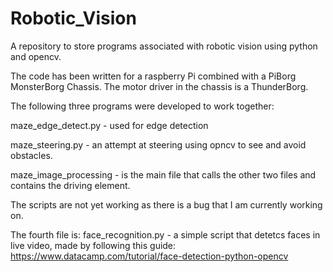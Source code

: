 # Robotic_Vision
A repository to store programs associated with robotic vision using python and opencv.

The code has been written for a raspberry Pi combined with a PiBorg MonsterBorg Chassis. 
The motor driver in the chassis is a ThunderBorg. 

The following three programs were developed to work together:

maze_edge_detect.py - used for edge detection 

maze_steering.py - an attempt at steering using opncv to see and avoid obstacles.

maze_image_processing - is the main file that calls the other two files and contains the driving element.

The scripts are not yet working as there is a bug that I am currently working on.

The fourth file is:
face_recognition.py - a simple script that detetcs faces in live video, made by following this guide:
https://www.datacamp.com/tutorial/face-detection-python-opencv

